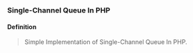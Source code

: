 ### Single-Channel Queue In PHP
#### Definition
> Simple Implementation of Single-Channel Queue In PHP.
